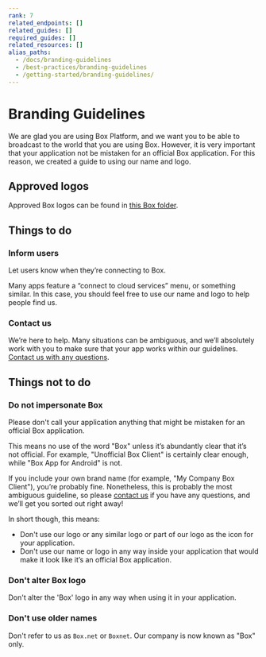 ```yaml
---
rank: 7
related_endpoints: []
related_guides: []
required_guides: []
related_resources: []
alias_paths:
  - /docs/branding-guidelines
  - /best-practices/branding-guidelines
  - /getting-started/branding-guidelines/
---
```


# Branding Guidelines

We are glad you are using Box Platform, and we want you to be able to
broadcast to the world that you are using Box. However, it is very important
that your application not be mistaken for an official Box application. For this
reason, we created a guide to using our name and logo.

## Approved logos

Approved Box logos can be found in [this Box folder][logos].

## Things to do

### Inform users

Let users know when they’re connecting to Box.

Many apps feature a “connect to cloud services” menu, or something similar. In
this case, you should feel free to use our name and logo to help people find us.

### Contact us

We’re here to help. Many situations can be ambiguous, and we’ll absolutely work
with you to make sure that your app works within our guidelines. [Contact
us with any questions][contact].

## Things not to do

### Do not impersonate Box

Please don't call your application anything that might be mistaken for an
official Box application.

This means no use of the word "Box" unless it’s abundantly clear that it’s not
official. For example, "Unofficial Box Client" is certainly clear enough, while
"Box App for Android" is not.

If you include your own brand name (for example,
"My Company Box Client"), you’re probably fine. Nonetheless, this is probably the
most ambiguous guideline, so please [contact us][contact] if you have any
questions, and we’ll get you sorted out right away!

In short though, this means:

* Don't use our logo or any similar logo or part of our logo as the icon for your
  application.
* Don't use our name or logo in any way inside your application that would make
  it look like it’s an official Box application.

### Don't alter Box logo

Don't alter the 'Box' logo in any way when using it in your application.

### Don't use older names

Don't refer to us as `Box.net` or `Boxnet`. Our company is now known as
"Box" only.

<!-- i18n-enable localize-links -->
[logos]: https://cloud.box.com/s/v1yn0eyqpxx657brrgcn
[contact]: https://support.box.com/hc/en-us/requests/new
<!-- i18n-enable localize-links -->
